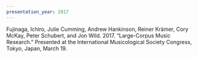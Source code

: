 ```yaml
---
presentation_year: 2017
---
```

Fujinaga, Ichiro, Julie Cumming, Andrew Hankinson, Reiner Krämer, Cory McKay, Peter Schubert, and Jon Wild. 2017. “Large-Corpus Music Research.” Presented at the International Musicological Society Congress, Tokyo, Japan, March 19.
